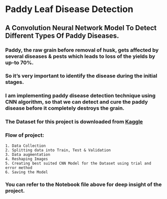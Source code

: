 # Paddy Leaf Disease Detection
## A Convolution Neural Network Model To Detect Different Types Of Paddy Diseases.
### Paddy, the raw grain before removal of husk, gets affected by several diseases & pests which leads to loss of the yields by up-to 70%.
### So it’s very important to identify the disease during the initial stages.
### I am implementing paddy disease detection technique using CNN algorithm, so that we can detect and cure the paddy disease before it completely destroys the grain.
### The Dataset for this project is downloaded from [Kaggle](https://www.kaggle.com/competitions/paddy-disease-classification)

### Flow of project:
```
1. Data Collection
2. Splitting data into Train, Test & Validation
3. Data augmentation
4. Reshaping Images
5. Creating best suited CNN Model for the Dataset using trial and error method
6. Saving the Model 
```

### You can refer to the Notebook file above for deep insight of the project.
